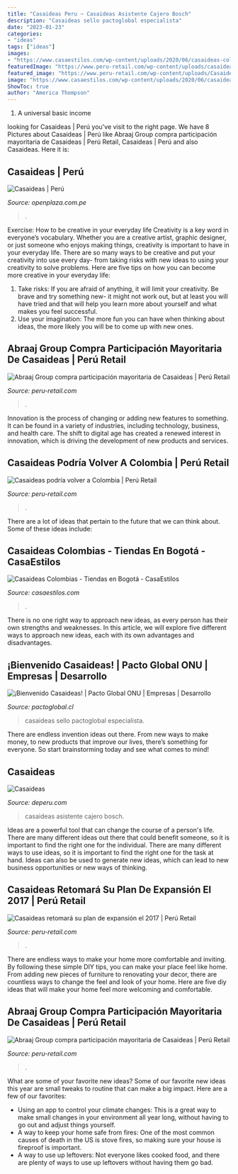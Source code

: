 ```yaml
---
title: "Casaideas Peru ~ Casaideas Asistente Cajero Bosch"
description: "Casaideas sello pactoglobal especialista"
date: "2023-01-23"
categories:
- "ideas"
tags: ["ideas"]
images:
- "https://www.casaestilos.com/wp-content/uploads/2020/06/casaideas-colombia-8.jpg"
featuredImage: "https://www.peru-retail.com/wp-content/uploads/casaideas-chile-12.jpg"
featured_image: "https://www.peru-retail.com/wp-content/uploads/Casaideas.jpeg"
image: "https://www.casaestilos.com/wp-content/uploads/2020/06/casaideas-colombia-8.jpg"
ShowToc: true
author: "America Thompson"
---
```



1. A universal basic income

	

		
looking for Casaideas | Perú you've visit to the right page. We have 8 Pictures about Casaideas | Perú like Abraaj Group compra participación mayoritaria de Casaideas | Perú Retail, Casaideas | Perú and also Casaideas. Here it is:
		
    
## Casaideas | Perú

<img loading=lazy src="https://openplaza.com.pe/sites/default/files/Peru/Angamos/Tiendas/Principal/casaideas.jpg" onerror="this.onerror=null;this.src='https://tse4.mm.bing.net/th?id=OIP.wJzmAnK0dTqwWSNFXyfZUAHaHa&amp;pid=15.1';" alt="Casaideas | Perú">

_Source: openplaza.com.pe_

>. 

	

Exercise: How to be creative in your everyday life
Creativity is a key word in everyone’s vocabulary. Whether you are a creative artist, graphic designer, or just someone who enjoys making things, creativity is important to have in your everyday life. There are so many ways to be creative and put your creativity into use every day- from taking risks with new ideas to using your creativity to solve problems. Here are five tips on how you can become more creative in your everyday life: 
1. Take risks: If you are afraid of anything, it will limit your creativity. Be brave and try something new- it might not work out, but at least you will have tried and that will help you learn more about yourself and what makes you feel successful. 
2. Use your imagination: The more fun you can have when thinking about ideas, the more likely you will be to come up with new ones.

    
## Abraaj Group Compra Participación Mayoritaria De Casaideas | Perú Retail

<img loading=lazy src="https://www.peru-retail.com/wp-content/uploads/Casaideas.jpeg" onerror="this.onerror=null;this.src='https://tse4.mm.bing.net/th?id=OIP.gyPB65LcmvoTk_L_eoru-gHaE5&amp;pid=15.1';" alt="Abraaj Group compra participación mayoritaria de Casaideas | Perú Retail">

_Source: peru-retail.com_

>. 

	

Innovation is the process of changing or adding new features to something. It can be found in a variety of industries, including technology, business, and health care. The shift to digital age has created a renewed interest in innovation, which is driving the development of new products and services.

    
## Casaideas Podría Volver A Colombia | Perú Retail

<img loading=lazy src="https://www.peru-retail.com/wp-content/uploads/casaideas-chile-12.jpg" onerror="this.onerror=null;this.src='https://tse1.mm.bing.net/th?id=OIP.exemCccbPnStJzqkx4R4egHaDr&amp;pid=15.1';" alt="Casaideas podría volver a Colombia | Perú Retail">

_Source: peru-retail.com_

>. 

	

There are a lot of ideas that pertain to the future that we can think about. Some of these ideas include: 

    
## Casaideas Colombias - Tiendas En Bogotá - CasaEstilos

<img loading=lazy src="https://www.casaestilos.com/wp-content/uploads/2020/06/casaideas-colombia-8.jpg" onerror="this.onerror=null;this.src='https://tse4.mm.bing.net/th?id=OIP.HYZcaeJxUSg0nYTK7wtaRAHaHa&amp;pid=15.1';" alt="Casaideas Colombias - Tiendas en Bogotá - CasaEstilos">

_Source: casaestilos.com_

>. 

	

There is no one right way to approach new ideas, as every person has their own strengths and weaknesses. In this article, we will explore five different ways to approach new ideas, each with its own advantages and disadvantages.

    
## ¡Bienvenido Casaideas! | Pacto Global ONU | Empresas | Desarrollo

<img loading=lazy src="https://pactoglobal.cl/wp-content/uploads/2020/08/LOGO-CASAIDEAS-PANTONE-02-720x175.jpg" onerror="this.onerror=null;this.src='https://tse3.mm.bing.net/th?id=OIP.puH5MT5VtkS2SM0aUvmnDAHaBz&amp;pid=15.1';" alt="¡Bienvenido Casaideas! | Pacto Global ONU | Empresas | Desarrollo">

_Source: pactoglobal.cl_

>casaideas sello pactoglobal especialista. 

	

There are endless invention ideas out there. From new ways to make money, to new products that improve our lives, there’s something for everyone. So start brainstorming today and see what comes to mind!

    
## Casaideas

<img loading=lazy src="http://1.bp.blogspot.com/-dC-bqZca7Kk/VpkZFUW4T0I/AAAAAAAAuVQ/ZX1a4YPjYwk/s1600/casaideas.jpg" onerror="this.onerror=null;this.src='https://tse2.mm.bing.net/th?id=OIP.py08hGYZO5-lg_W87UZ0eAAAAA&amp;pid=15.1';" alt="Casaideas">

_Source: deperu.com_

>casaideas asistente cajero bosch. 

	

Ideas are a powerful tool that can change the course of a person's life. There are many different ideas out there that could benefit someone, so it is important to find the right one for the individual. There are many different ways to use ideas, so it is important to find the right one for the task at hand. Ideas can also be used to generate new ideas, which can lead to new business opportunities or new ways of thinking.

    
## Casaideas Retomará Su Plan De Expansión El 2017 | Perú Retail

<img loading=lazy src="https://www.peru-retail.com/wp-content/uploads/casaideas_1096_peruretail.jpg" onerror="this.onerror=null;this.src='https://tse3.mm.bing.net/th?id=OIP.ybpzRUbtvU9XQgD1lG8cHAHaGF&amp;pid=15.1';" alt="Casaideas retomará su plan de expansión el 2017 | Perú Retail">

_Source: peru-retail.com_

>. 

	

There are endless ways to make your home more comfortable and inviting. By following these simple DIY tips, you can make your place feel like home. From adding new pieces of furniture to renovating your decor, there are countless ways to change the feel and look of your home. Here are five diy ideas that will make your home feel more welcoming and comfortable.

    
## Abraaj Group Compra Participación Mayoritaria De Casaideas | Perú Retail

<img loading=lazy src="https://www.peru-retail.com/wp-content/uploads/Casaideas-133-PeruRetail-1024x642.jpg" onerror="this.onerror=null;this.src='https://tse3.mm.bing.net/th?id=OIP.yDvXEPjSfA-iaJO9jbQKRgHaEp&amp;pid=15.1';" alt="Abraaj Group compra participación mayoritaria de Casaideas | Perú Retail">

_Source: peru-retail.com_

>. 

	

What are some of your favorite new ideas?
Some of our favorite new ideas this year are small tweaks to routine that can make a big impact. Here are a few of our favorites: 
- Using an app to control your climate changes: This is a great way to make small changes in your environment all year long, without having to go out and adjust things yourself. 
- A way to keep your home safe from fires: One of the most common causes of death in the US is stove fires, so making sure your house is fireproof is important. 
- A way to use up leftovers: Not everyone likes cooked food, and there are plenty of ways to use up leftovers without having them go bad.

